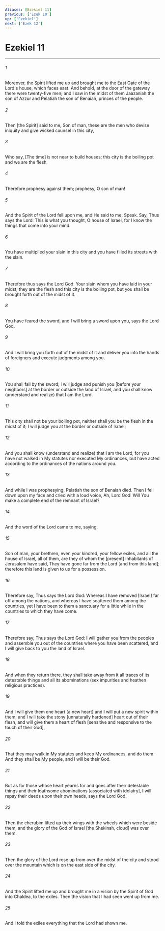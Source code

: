 ```yaml
---
Aliases: [Ezekiel 11]
previous: ['Ezek 10']
up: ['Ezekiel']
next: ['Ezek 12']
---
```

# Ezekiel 11

***














###### 1 






Moreover, the Spirit lifted me up and brought me to the East Gate of the Lord's house, which faces east. And behold, at the door of the gateway there were twenty-five men; and I saw in the midst of them Jaazaniah the son of Azzur and Pelatiah the son of Benaiah, princes of the people. 













###### 2 






Then [the Spirit] said to me, Son of man, these are the men who devise iniquity and give wicked counsel in this city, 













###### 3 






Who say, [The time] is not near to build houses; this city is the boiling pot and we are the flesh. 













###### 4 






Therefore prophesy against them; prophesy, O son of man! 













###### 5 






And the Spirit of the Lord fell upon me, and He said to me, Speak. Say, Thus says the Lord: This is what you thought, O house of Israel, for I know the things that come into your mind. 













###### 6 






You have multiplied your slain in this city and you have filled its streets with the slain. 













###### 7 






Therefore thus says the Lord God: Your slain whom you have laid in your midst; they are the flesh and this city is the boiling pot, but you shall be brought forth out of the midst of it. 













###### 8 






You have feared the sword, and I will bring a sword upon you, says the Lord God. 













###### 9 






And I will bring you forth out of the midst of it and deliver you into the hands of foreigners and execute judgments among you. 













###### 10 






You shall fall by the sword; I will judge and punish you [before your neighbors] at the border or outside the land of Israel, and you shall know (understand and realize) that I am the Lord. 













###### 11 






This city shall not be your boiling pot, neither shall you be the flesh in the midst of it; I will judge you at the border or outside of Israel; 













###### 12 






And you shall know (understand and realize) that I am the Lord; for you have not walked in My statutes nor executed My ordinances, but have acted according to the ordinances of the nations around you. 













###### 13 






And while I was prophesying, Pelatiah the son of Benaiah died. Then I fell down upon my face and cried with a loud voice, Ah, Lord God! Will You make a complete end of the remnant of Israel? 













###### 14 






And the word of the Lord came to me, saying, 













###### 15 






Son of man, your brethren, even your kindred, your fellow exiles, and all the house of Israel, all of them, are they of whom the [present] inhabitants of Jerusalem have said, They have gone far from the Lord [and from this land]; therefore this land is given to us for a possession. 













###### 16 






Therefore say, Thus says the Lord God: Whereas I have removed [Israel] far off among the nations, and whereas I have scattered them among the countries, yet I have been to them a sanctuary for a little while in the countries to which they have come. 













###### 17 






Therefore say, Thus says the Lord God: I will gather you from the peoples and assemble you out of the countries where you have been scattered, and I will give back to you the land of Israel. 













###### 18 






And when they return there, they shall take away from it all traces of its detestable things and all its abominations (sex impurities and heathen religious practices). 













###### 19 






And I will give them one heart [a new heart] and I will put a new spirit within them; and I will take the stony [unnaturally hardened] heart out of their flesh, and will give them a heart of flesh [sensitive and responsive to the touch of their God], 













###### 20 






That they may walk in My statutes and keep My ordinances, and do them. And they shall be My people, and I will be their God. 













###### 21 






But as for those whose heart yearns for and goes after their detestable things and their loathsome abominations [associated with idolatry], I will repay their deeds upon their own heads, says the Lord God. 













###### 22 






Then the cherubim lifted up their wings with the wheels which were beside them, and the glory of the God of Israel [the Shekinah, cloud] was over them. 













###### 23 






Then the glory of the Lord rose up from over the midst of the city and stood over the mountain which is on the east side of the city. 













###### 24 






And the Spirit lifted me up and brought me in a vision by the Spirit of God into Chaldea, to the exiles. Then the vision that I had seen went up from me. 













###### 25 






And I told the exiles everything that the Lord had shown me.
